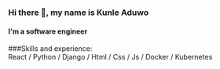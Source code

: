 ### Hi there 👋, my name is Kunle Aduwo
#### I'm a software engineer

###Skills and experience: <br>
React / Python / Django / Html / Css / Js / Docker / Kubernetes



 

 

